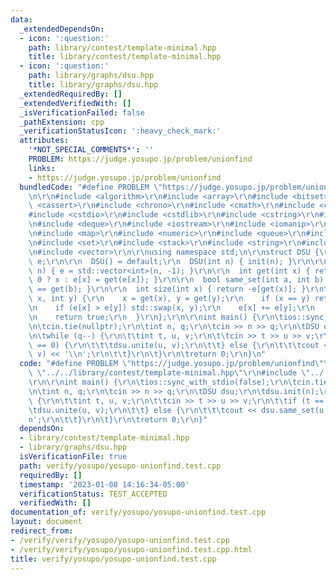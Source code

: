 ```yaml
---
data:
  _extendedDependsOn:
  - icon: ':question:'
    path: library/contest/template-minimal.hpp
    title: library/contest/template-minimal.hpp
  - icon: ':question:'
    path: library/graphs/dsu.hpp
    title: library/graphs/dsu.hpp
  _extendedRequiredBy: []
  _extendedVerifiedWith: []
  _isVerificationFailed: false
  _pathExtension: cpp
  _verificationStatusIcon: ':heavy_check_mark:'
  attributes:
    '*NOT_SPECIAL_COMMENTS*': ''
    PROBLEM: https://judge.yosupo.jp/problem/unionfind
    links:
    - https://judge.yosupo.jp/problem/unionfind
  bundledCode: "#define PROBLEM \"https://judge.yosupo.jp/problem/unionfind\"\r\n\r\
    \n\r\n#include <algorithm>\r\n#include <array>\r\n#include <bitset>\r\n#include\
    \ <cassert>\r\n#include <chrono>\r\n#include <cmath>\r\n#include <complex>\r\n\
    #include <cstdio>\r\n#include <cstdlib>\r\n#include <cstring>\r\n#include <ctime>\r\
    \n#include <deque>\r\n#include <iostream>\r\n#include <iomanip>\r\n#include <list>\r\
    \n#include <map>\r\n#include <numeric>\r\n#include <queue>\r\n#include <random>\r\
    \n#include <set>\r\n#include <stack>\r\n#include <string>\r\n#include <unordered_map>\r\
    \n#include <vector>\r\n\r\nusing namespace std;\n\r\nstruct DSU {\r\n  std::vector<int>\
    \ e;\r\n\r\n  DSU() = default;\r\n  DSU(int n) { init(n); }\r\n\r\n  void init(int\
    \ n) { e = std::vector<int>(n, -1); }\r\n\r\n  int get(int x) { return e[x] <\
    \ 0 ? x : e[x] = get(e[x]); }\r\n\r\n  bool same_set(int a, int b) { return get(a)\
    \ == get(b); }\r\n\r\n  int size(int x) { return -e[get(x)]; }\r\n\r\n  bool unite(int\
    \ x, int y) {\r\n    x = get(x), y = get(y);\r\n    if (x == y) return false;\r\
    \n    if (e[x] > e[y]) std::swap(x, y);\r\n    e[x] += e[y];\r\n    e[y] = x;\r\
    \n    return true;\r\n  }\r\n};\r\n\r\nint main() {\r\n\tios::sync_with_stdio(false);\r\
    \n\tcin.tie(nullptr);\r\n\tint n, q;\r\n\tcin >> n >> q;\r\n\tDSU dsu;\r\n\tdsu.init(n);\r\
    \n\twhile (q--) {\r\n\t\tint t, u, v;\r\n\t\tcin >> t >> u >> v;\r\n\t\tif (t\
    \ == 0) {\r\n\t\t\tdsu.unite(u, v);\r\n\t\t} else {\r\n\t\t\tcout << dsu.same_set(u,\
    \ v) << '\\n';\r\n\t\t}\r\n\t}\r\n\treturn 0;\r\n}\n"
  code: "#define PROBLEM \"https://judge.yosupo.jp/problem/unionfind\"\r\n\r\n#include\
    \ \"../../library/contest/template-minimal.hpp\"\r\n#include \"../../library/graphs/dsu.hpp\"\
    \r\n\r\nint main() {\r\n\tios::sync_with_stdio(false);\r\n\tcin.tie(nullptr);\r\
    \n\tint n, q;\r\n\tcin >> n >> q;\r\n\tDSU dsu;\r\n\tdsu.init(n);\r\n\twhile (q--)\
    \ {\r\n\t\tint t, u, v;\r\n\t\tcin >> t >> u >> v;\r\n\t\tif (t == 0) {\r\n\t\t\
    \tdsu.unite(u, v);\r\n\t\t} else {\r\n\t\t\tcout << dsu.same_set(u, v) << '\\\
    n';\r\n\t\t}\r\n\t}\r\n\treturn 0;\r\n}"
  dependsOn:
  - library/contest/template-minimal.hpp
  - library/graphs/dsu.hpp
  isVerificationFile: true
  path: verify/yosupo/yosupo-unionfind.test.cpp
  requiredBy: []
  timestamp: '2023-01-08 14:16:34-05:00'
  verificationStatus: TEST_ACCEPTED
  verifiedWith: []
documentation_of: verify/yosupo/yosupo-unionfind.test.cpp
layout: document
redirect_from:
- /verify/verify/yosupo/yosupo-unionfind.test.cpp
- /verify/verify/yosupo/yosupo-unionfind.test.cpp.html
title: verify/yosupo/yosupo-unionfind.test.cpp
---
```

